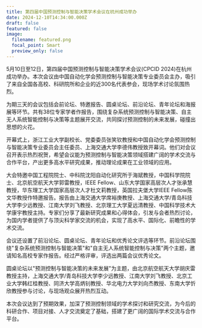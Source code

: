 ```yaml
---
title: 第四届中国预测控制与智能决策学术会议在杭州成功举办
date: 2024-12-10T14:34:00.000Z
draft: false
featured: false
image:
  filename: featured.png
  focal_point: Smart
  preview_only: false
---
```


5月10日至12日，第四届中国预测控制与智能决策学术会议(CPCID 2024)在杭州成功举办。本次会议由中国自动化学会预测控制与智能决策专业委员会主办，吸引了来自全国各高校、科研院所和企业的近300名代表参会，现场学术讨论氛围热烈。

为期三天的会议包括会前论坛、特邀报告、圆桌论坛、前沿论坛、青年论坛和海报展等环节。共有38位专家学者作报告，围绕复杂系统预测控制与智能决策、自主无人系统智能控制与决策等主题展开交流，共同探讨预测控制的未来发展，碰撞出思想的火花。

开幕式上，浙江工业大学副校长、党委委员张笑钦教授和中国自动化学会预测控制与智能决策专业委员会主任委员、上海交通大学李德伟教授致开幕词。他们对会议召开表示热烈祝贺，希望会议能为预测控制与智能决策领域搭建广阔的学术交流与合作平台，产出更多高水平研究成果，推动理论成果在工业领域的应用。

大会特邀中国工程院院士、中科院沈阳自动化研究所于海斌教授，中国科学院院士、北京航空航天大学郭雷教授，IEEE Fellow、山东大学国家高层次人才张承慧教授，华东理工大学国家高层次人才杜文莉教授，英国拉夫堡大学IEEE Fellow陈文华教授作特邀报告。报告由上海交通大学席裕庚教授、上海交通大学/青岛科技大学李少远教授、江南大学刘飞教授、北京理工大学夏远清教授、中国科学技术大学康宇教授主持。专家们分享了最新研究成果和心得体会，引发与会者热烈讨论，为国内学者提供了与顶尖科学家交流的机会，实现了高水平、国际化、前瞻性的学术交流。

会议还设置了前沿论坛、圆桌论坛、青年论坛和优秀论文评选等环节。前沿论坛围绕"复杂系统预测控制与智能决策"和"自主无人系统智能控制与决策"两个主题，邀请知名高校专家作报告。经过严格评审，评选出两篇会议优秀论文。

圆桌论坛以"预测控制与智能决策的未来发展"为主题，由北京航空航天大学胡庆雷教授主持，上海交通大学/青岛科技大学李少远教授、江南大学刘飞教授、北京工业大学韩红桂教授、同济大学高炳钊教授、华北电力大学刘向杰教授、东南大学忻欣教授参与讨论，与现场观众展开热烈互动。

本次会议达到了预期效果，加深了预测控制领域的学术探讨和研究交流，为今后的科研合作、项目对接、人才交流奠定了基础，搭建了更广阔的国际学术交流与合作平台。
